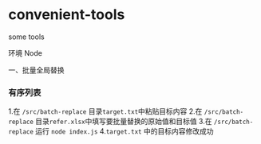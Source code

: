 # convenient-tools
some tools

环境 Node

一、批量全局替换
### 有序列表

1.在 `/src/batch-replace` 目录`target.txt`中粘贴目标内容
2.在 `/src/batch-replace` 目录`refer.xlsx`中填写要批量替换的原始值和目标值
3.在 `/src/batch-replace` 运行 `node index.js`
4.`target.txt` 中的目标内容修改成功
